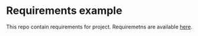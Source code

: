 # Requirements example

This repo contain requirements for project.
Requiremetns are available [here](https://rbrylunov-wehal.github.io).